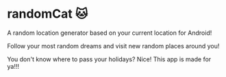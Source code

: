 # randomCat 🐱

A random location generator based on your current location for Android!

Follow your most random dreams and visit new random places around you!

You don't know where to pass your holidays? Nice! This app is made for ya!!!
